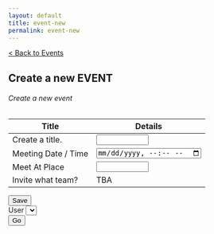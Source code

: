 ```yaml
---
layout: default
title: event-new
permalink: event-new
---
```


<a href="/docs/services/events/" role="button" class="btn btn-success btn-large">< Back to Events</a>
<div>
<h2>Create a new EVENT</h2>

<div>
        <div class="card shadow mb-4">
            <div class="card-header py-3">
                <h6 class="m-0 font-weight-bold text-primary">Create a new event</h6>
            </div>
            <div class="card-body">
                <div class="table-responsive">
                    <table class="table table-bordered" id="22" width="100%" cellspacing="0">
                        <thead><th>Title</th><th>Details</th></thead>                       
                            <tbody>
                                <tr><td>Create a title.</td>
                                <td><input type="text" id="eventtitle" name="eventtitle" required
                                    minlength="4" maxlength="8" size="10"></td></tr>
                                <tr><td>Meeting Date / Time</td>
                                <td><input type="datetime-local" id="eventdatestart" name="eventdatestart"
                                    minlength="4" maxlength="50" size="40"></td></tr>
                                     <tr><td>Meet At Place</td>
                                <td><input type="text" id="eventplace" name="eventplace" required
                                    minlength="4" maxlength="8" size="10"></td></tr>
                                <tr><td>Invite what team?</td><td>TBA</td></tr>
                            </tbody>         
                    </table>
                </div>
            </div>
        <div>
</div>
<div>
    <button class="btn btn-primary btn-block" type="button" id="btn2"  onclick='eventNew()'>Save</button>
</div>


<form>
        <div class="form-group">
          <label for="userId">User</label>
          <select name="userId" id="userId" class="form-control" data-source="https://jsonplaceholder.typicode.com/users" data-valueKey="id" data-displayKey="name"></select>
        </div>     
        <button class="btn btn-primary" type="submit">Go</button>
      </form>

<!-- /////////////// WORKING - DON'T TOUCH ////////////// -->
<!-- <form>
        <div class="form-group">
          <label for="userId">User</label>
          <select name="userId" id="userId" class="form-control" data-source="https://jsonplaceholder.typicode.com/users" data-valueKey="id" data-displayKey="name"></select>
        </div>     
        <button class="btn btn-primary" type="submit">Go</button>
      </form>

<!-- <script>
    $('select[data-source]').each(function() {
  var $select = $(this);
  
  $select.append('<option></option>');
  
  $.ajax({
    url: $select.attr('data-source'),
  }).then(function(options) {
    options.map(function(option) {
      var $option = $('<option>');
      
      $option
        .val(option[$select.attr('data-valueKey')])
        .text(option[$select.attr('data-displayKey')]);
      
      $select.append($option);
    });
  });
}); 
</script> -->

<!-- //////////////// ENDO OF WORKING //////////////// -->

<script>
//////////  VERSION 2 - WORKING//////////
// $(document).ready(function() {
//     $('select[data-source]').each(function() {
//         var $select = $(this);
    
//         $select.append('<option></option>');

//         $.ajax({
//             url: 'https://jsonplaceholder.typicode.com/users',
//             headers: {
//                 'Authorization':'Bearer keysXtWsXZz4g68dA',
//                 'Content-Type':'application/json'
//             },
//             }).then(function(options) {
//                 options.map(function(option) {
//                     var $option = $('<option>');
                    
//                     $option
//                         .val(option[$select.attr('data-valueKey')])
//                         .text(option[$select.attr('data-displayKey')]);
                    
//                     $select.append($option);
//                 });
//             });
//         });
//     });
/////////// END OF VERSION 2 - WORKING/////////////
$(document).ready(function() {
    $('select[data-source]').each(function() {
        var $select = $(this);
    
        $select.append('<option></option>');

        $.ajax({
            //url: 'https://jsonplaceholder.typicode.com/users',
            url: 'https://api.airtable.com/v0/appNBMp3C4tRCcJFy/Place',
            headers: {
                'Authorization':'Bearer keysXtWsXZz4g68dA',
                'Content-Type':'application/json'
            },
            }).then(function(data) {
                console.log("OPTIONS: ", data.records);
                let options = data.records;
                options.map(function(option) {
                    //var option.title = option;
                    var $option = $('<option>');
                    
                    $option
                        .val(option[$select.attr('data-valueKey')])
                        .text(option[$select.attr('data-displayKey')]);
                    
                    $select.append($option);
                });
            });
        });
    
    });
});

    // address: {street: "Kulas Light", suite: "Apt. 556", city: "Gwenborough", zipcode: "92998-3874", geo: {…}}
    // company: {name: "Romaguera-Crona", catchPhrase: "Multi-layered client-server neural-net", bs: "harness real-time e-markets"}
    // email: "Sincere@april.biz"
    // id: 1
    // name: "Leanne Graham"
    // phone: "1-770-736-8031 x56442"
    // username: "Bret"
    // website: "hildegard.org"







// $(document).ready(function() {

//     $('select[data-source]').each(function() {
//         var $select = $(this);
        
//         $select.append('<option></option>');
        
//         $.ajax({
//             url: 'https://api.airtable.com/v0/appNBMp3C4tRCcJFy/Place',
//             headers: {
//                 'Authorization':'Bearer keysXtWsXZz4g68dA',
//                 'Content-Type':'application/json'
//             },
//         }).then(function(options) {
//             options.map(function(option) {
//             var $option = $('<option>');
            
//             $option
//                 .val(option[$select.attr('data-valueKey')])
//                 .text(option[$select.attr('data-displayKey')]);
            
//             $select.append($option);
//             });
//         });
//     });
// });


    // let axiosConfig = {
    //     headers: {
    //         'Authorization': 'Bearer keysXtWsXZz4g68dA', //Airtable
    //         'Content-Type': 'application/json'
    //     }
    // };


    // $.ajax({
    //     url: 
    //         let results = getPlacesAll(),
    //     })
    //     .then(function(){
    //         console.log("PLACES FROM API: ", results);
    //     })
        
    // });
    //let authorizationToken = 'Bearer keysXtWsXZz4g68dA'

    //working with real api
    // $.ajax({
    //     url: 'https://api.airtable.com/v0/appNBMp3C4tRCcJFy/Place',
    //     headers: {
    //         'Authorization':'Bearer keysXtWsXZz4g68dA',
    //         'Content-Type':'application/json'
    //     },
    //     method: 'GET',
    //     dataType: 'json',
    //     //data: data, //Sending to API
    //     success: function(data){
    //     console.log('succes: ',data.records);
    //     }
    // });

//     $('select[data-source]').each(function() {
//         var $select = $(this);

//         $select.append('<option></option>');
        
//         $.ajax({
//             url: 'https://api.airtable.com/v0/appNBMp3C4tRCcJFy/Place',
//             headers: {
//                 'Authorization':'Bearer keysXtWsXZz4g68dA',
//                 'Content-Type':'application/json'
//             },
//             method: 'GET',
//             dataType: 'json'
//             //data: data, //Sending to API
//             }).then(function(options) {
//                 options.map(function(option) {
//                     var $option = $('<option>');
                    
//                     $option
//                     .val(option[$select.attr('data-valueKey')])
//                     .text(option[$select.attr('data-displayKey')]);
                    
//                     $select.append($option);
//                 });
//         });
//     });
// });




    // $('select[data-source]').each(function() {
    //     var $select = $(this);
        
    //     $select.append('<option></option>');

    //     $.ajax({
    //         type: "GET",
    //         beforeSend: function(request) {
    //             request.setRequestHeader("Authority", authorizationToken);
    //         },
    //         url: $select.attr('data-source'),
    //         //data: "json=" + escape(JSON.stringify(createRequestObject)),
    //         //processData: false,
    //         // success: function(msg) {
    //         //     $("#results").append("The result =" + StringifyPretty(msg));
    //         // }
    //         }).then(function(options) {
    //         options.map(function(option) {
    //             var $option = $('<option>');
                
    //             $option
    //             .val(option[$select.attr('data-valueKey')])
    //             .text(option[$select.attr('data-displayKey')]);
                
    //             $select.append($option);
    //         });
    //     });
    // });
        
//});

    // ORIGINAL WORKING
//     $('select[data-source]').each(function() {
//         var $select = $(this);
        
//         $select.append('<option></option>');
        
//         $.ajax({
//         url: $select.attr('data-source'),
//         }).then(function(options) {
//         options.map(function(option) {
//             var $option = $('<option>');
            
//             $option
//             .val(option[$select.attr('data-valueKey')])
//             .text(option[$select.attr('data-displayKey')]);
            
//             $select.append($option);
//         });
//         });
//     });
    
 //});





// <script>
// $(document).ready(function() {
//   var url = "https://api.github.com/search/repositories?q={{ site.github_user }}/{{ site.github_repo }}";
//     fetch(url, { 
//         headers: {"Accept":"application/vnd.github.preview"}
//     }).then(function(e) {
//         return e.json()
//     }).then(function(r) {
//         console.log(r.items[0])
//         stars = r.items[0]['stargazers_count']
//         forks = r.items[0]['forks_count']
//         $('#stars').text(stars + " Stars")
//         $('#forks').text(forks + " Forks")
//     });
// });


</script>